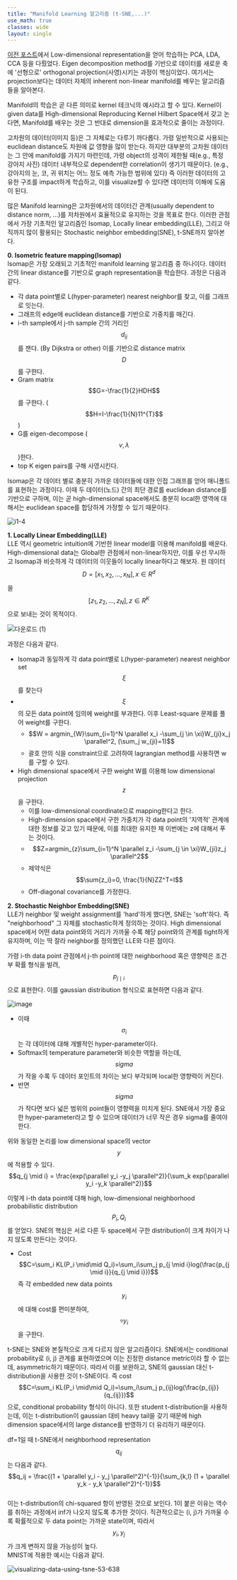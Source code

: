 ```yaml
---
title: "Manifold Learning 알고리즘 (t-SNE,...)"
use_math: true
classes: wide
layout: single
---
```


[이전 포스트](https://parkgeonyeong.github.io/Linear-Methods-in-ML/)에서 
Low-dimensional representation을 얻어 학습하는 PCA, LDA, CCA 등을 다뤘었다. 
Eigen decomposition method를 기반으로 데이터를 새로운 축에 '선형으로' orthogonal projection(사영)시키는 과정이 핵심이었다. 
여기서는 projection보다는 데이터 자체의 inherent non-linear manifold를 배우는 알고리즘들을 알아본다. 
  
Manifold의 학습은 곧 다른 의미로 kernel 테크닉의 예시라고 할 수 있다. 
Kernel이 given data를 High-dimensional Reproducing Kernel Hilbert Space에서 갖고 논다면, 
Manifold를 배우는 것은 그 반대로 dimension을 효과적으로 줄이는 과정이다. 
  
고차원의 데이터(이미지 등)은 그 자체로는 다루기 까다롭다. 가령 일반적으로 사용되는 euclidean distance도 차원에 값 영향을 많이 받는다.
하지만 대부분의 고차원 데이터는 그 안에 manifold를 가지기 마련인데, 가령 object의 성격이 제한될 때(e.g., 특정 강아지 사진)
데이터 내부적으로 dependent한 correlation이 생기기 때문이다. (e.g., 강아지의 눈, 코, 귀 위치는 어느 정도 예측 가능한 범위에 있다) 
즉 이러한 데이터의 고유한 구조를 impact하게 학습하고, 이를 visualize할 수 있다면 데이터의 이해에 도움이 된다. 
  
많은 Manifold learning은 고차원에서의 데이터간 관계(usually dependent to distance norm, ...)를 저차원에서 효율적으로 유지하는 것을 목표로 한다. 
이러한 관점에서 가장 기초적인 알고리즘인 Isomap, Locally linear embedding(LLE), 
그리고 아직까지 많이 활용되는 Stochastic neighbor embedding(SNE), t-SNE까지 알아본다.  

**0. Isometric feature mapping(Isomap)**  
Isomap은 가장 오래되고 기초적인 manifold learning 알고리즘 중 하나이다. 데이터 간의 linear distance를 기반으로 graph representation을 학습한다. 
과정은 다음과 같다.  
- 각 data point별로 L(hyper-parameter) nearest neighbor를 찾고, 이를 그래프로 잇는다. 
- 그래프의 edge에 euclidean distance를 기반으로 가중치를 매긴다. 
- i-th sample에서 j-th sample 간의 거리인 $$d_{ij}$$를 잰다. (By Dijkstra or other) 이를 기반으로 distance matrix $$D$$를 구한다.
- Gram matrix $$G=-\frac{1}{2}HDH$$를 구한다. ($$H=I-\frac{1}{N}11^{T}$$) 
- G를 eigen-decompose ($$v, \lambda$$)한다.
- top K eigen pairs를 구해 사영시킨다.   
  
Isomap은 각 데이터 별로 충분히 가까운 데이터들에 대한 인접 그래프를 얻어 매니폴드를 표현하는 과정이다. 
이때 두 데이터(노드) 간의 최단 경로를 euclidean distance를 기반으로 구하며, 이는 곧 high-dimensional space에서도 
충분히 local한 영역에 대해서는 euclidean space를 합당하게 가정할 수 있기 때문이다. 
  
![i1-4](https://user-images.githubusercontent.com/46081019/58704022-90b45e80-83e5-11e9-92ad-6157137ef982.png)  
  
**1. Locally Linear Embedding(LLE)**  
LLE 역시 geometric intuition에 기반한 linear model를 이용해 manifold를 배운다. 
High-dimensional data는 Global한 관점에서 non-linear하지만, 이를 우선 무시하고 
Isomap과 비슷하게 각 데이터의 이웃들이 locally linear하다고 해보자. 
원 데이터 $$D=[x_1, x_2, ..., x_N], x\in R^d$$을 $$[z_1, z_2, ..., z_N], z\in R^K$$으로 보내는 것이 목적이다.  
  
![다운로드 (1)](https://user-images.githubusercontent.com/46081019/58705042-edfddf00-83e8-11e9-8323-7886cd428e4f.png)  
  
과정은 다음과 같다. 
- Isomap과 동일하게 각 data point별로 L(hyper-parameter) nearest neighbor set $$\xi$$를 찾는다
- $$\xi$$의 모든 data point에 임의에 weight를 부과한다. 이후 Least-square 문제를 풀어 weight를 구한다.
  - $$W = argmin_{W}\sum_{i=1}^N \parallel x_i -\sum_{j \in \xi}W_{ji}x_j \parallel^2, (\sum_j w_{ji}=1)$$ 
  - 괄호 안의 식을 constraint으로 고려하여 lagrangian method를 사용하면 w를 구할 수 있다. 
- High dimensional space에서 구한 weight W를 이용해 low dimensional projection $$z$$을 구한다.
  - 이를 low-dimensional coordinate으로 mapping한다고 한다.
  - High-dimension space에서 구한 가중치가 각 data point의 '지역적' 관계에 대한 정보를 갖고 있기 때문에, 이를 최대한 유지한 채 이번에는
  z에 대해서 푸는 것이다.
  - $$Z=argmin_{z}\sum_{i=1}^N \parallel z_i -\sum_{j \in \xi}W_{ji}z_j \parallel^2$$
  - 제약식은 $$\sum{z_i}=0, \frac{1}{N}ZZ^T=I$$
  - Off-diagonal covariance를 가정한다.
  
**2. Stochastic Neighbor Embedding(SNE)**  
LLE가 neighbor 및 weight assignment를 'hard'하게 했다면, SNE는 'soft'하다. 
즉 "neighborhood" 그 자체를 stochastic하게 정의하는 것이다. 
High dimensional space에서 어떤 data point와의 거리가 가까울 수록 해당 point와의 관계를 tight하게 유지하며, 
이는 딱 잘라 neighbor를 정의했던 LLE와 다른 점이다.
  
가령 i-th data point 관점에서 j-th point에 대한 neighborhood 혹은 영향력은 조건부 확률 형식을 빌려, 
$$p_{j \mid i}$$으로 표현한다. 이를 gaussian distribution 형식으로 표현하면 다음과 같다. 
  
![image](https://user-images.githubusercontent.com/46081019/58705689-e2131c80-83ea-11e9-96d7-630f38e6c5b7.png)   
  
- 이때 $$\sigma_i$$는 각 데이터에 대해 개별적인 hyper-parameter이다. 
- Softmax의 temperature parameter와 비슷한 역할을 하는데, $$sigma$$가 작을 수록 두 데이터 포인트의 차이는 보다 부각되며 local한 영향력이 커진다. 
- 반면 $$sigma$$가 작다면 보다 넓은 범위의 point들이 영향력을 미치게 된다. 
  SNE에서 가장 중요한 hyper-parameter라고 할 수 있으며 데이터가 너무 작은 경우 sigma를 줄여야 한다. 
    
위와 동일한 논리를 low dimensional space의 vector $$y$$에 적용할 수 있다.  
$$q_{j \mid i} = \frac{exp(\parallel y_i -y_j \parallel^2)}{\sum_k exp(\parallel y_i -y_k \parallel^2)}$$
  
이렇게 i-th data point에 대해 high, low-dimensional neighborhood probabilistic distribution $$P_i, Q_i$$를 얻었다. 
SNE의 핵심은 서로 다른 두 space에서 구한 distribution이 크게 차이가 나지 않도록 만든다는 것이다. 
- Cost $$C=\sum_i KL(P_i \mid\mid Q_i)=\sum_i\sum_j p_{j \mid i}log(\frac{p_{j \mid i}}{q_{j \mid i}})$$
즉 각 embedded new data points $$y_i$$에 대해 cost를 편미분하여, $$\triangledown{y_i}$$을 구한다.  
  
t-SNE는 SNE와 본질적으로 크게 다르지 않은 알고리즘이다.
SNE에서는 conditional probability로 (i, j) 관계를 표현하였으며 이는 진정한 distance metric이라 할 수 없는데, asymmetric하기 때문이다. 
따라서 이를 보완하고, SNE의 gaussian 대신 t-distribution을 사용한 것이 t-SNE이다. 
즉 cost $$C=\sum_i KL(P_i \mid\mid Q_i)=\sum_i\sum_j p_{ij}log(\frac{p_{ij}}{q_{ij}})$$으로, conditional probability 형식이 아니다.
또한 student t-distribution을 사용하는데, 이는 t-distribution이 gaussian 대비 heavy tail을 갖기 때문에 high dimension space에서의 
large distance를 반영하기 더 유리하기 때문이다. 
  
df=1일 때 t-SNE에서 neighborhood representation $$q_{ij}$$는 다음과 같다.  
$$q_ij = \frac{(1 + \parallel y_i - y_j \parallel^2)^{-1}}{\sum_{k,l} (1 + \parallel y_k - y_k \parallel^2)^{-1}}$$  
이는 t-distribution의 chi-squared 항이 반영된 것으로 보인다. 1이 붙은 이유는 역수를 취하는 과정에서 inf가 나오지 않도록 추가한 것이다. 
직관적으로는 (i, j)가 가까울 수록 확률적으로 두 data point는 가까운 state이며, 따라서 $$y_i, y_j$$가 크게 변하지 않을 가능성이 높다.  
MNIST에 적용한 예시는 다음과 같다.   
  
![visualizing-data-using-tsne-53-638](https://user-images.githubusercontent.com/46081019/58706879-2d7afa00-83ee-11e9-836a-c20f1d7ca27f.jpg)
  

